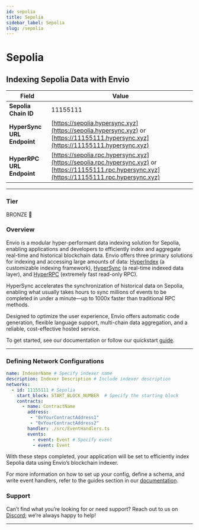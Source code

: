 ```yaml
---
id: sepolia
title: Sepolia
sidebar_label: Sepolia
slug: /sepolia
---
```


# Sepolia

## Indexing Sepolia Data with Envio

| **Field**                     | **Value**                                                                                          |
|-------------------------------|----------------------------------------------------------------------------------------------------|
| **Sepolia Chain ID**     | 11155111                                                                                            |
| **HyperSync URL Endpoint**    | [https://sepolia.hypersync.xyz](https://sepolia.hypersync.xyz) or [https://11155111.hypersync.xyz](https://11155111.hypersync.xyz) |
| **HyperRPC URL Endpoint**     | [https://sepolia.rpc.hypersync.xyz](https://sepolia.rpc.hypersync.xyz) or [https://11155111.rpc.hypersync.xyz](https://11155111.rpc.hypersync.xyz) |

---

### Tier

BRONZE 🥉

### Overview

Envio is a modular hyper-performant data indexing solution for Sepolia, enabling applications and developers to efficiently index and aggregate real-time and historical blockchain data. Envio offers three primary solutions for indexing and accessing large amounts of data: [HyperIndex](/docs/HyperIndex/overview) (a customizable indexing framework), [HyperSync](/docs/HyperSync/overview) (a real-time indexed data layer), and [HyperRPC](/docs/HyperSync/overview-hyperrpc) (extremely fast read-only RPC).

HyperSync accelerates the synchronization of historical data on Sepolia, enabling what usually takes hours to sync millions of events to be completed in under a minute—up to 1000x faster than traditional RPC methods.

Designed to optimize the user experience, Envio offers automatic code generation, flexible language support, multi-chain data aggregation, and a reliable, cost-effective hosted service.

To get started, see our documentation or follow our quickstart [guide](/docs/HyperIndex/contract-import).

---

### Defining Network Configurations

```yaml
name: IndexerName # Specify indexer name
description: Indexer Description # Include indexer description
networks:
  - id: 11155111 # Sepolia  
    start_block: START_BLOCK_NUMBER  # Specify the starting block
    contracts:
      - name: ContractName
        address:
         - "0xYourContractAddress1"
         - "0xYourContractAddress2"
        handler: ./src/EventHandlers.ts
        events:
          - event: Event # Specify event
          - event: Event
```

With these steps completed, your application will be set to efficiently index Sepolia data using Envio’s blockchain indexer.

For more information on how to set up your config, define a schema, and write event handlers, refer to the guides section in our [documentation](/docs/HyperIndex/configuration-file).

### Support

Can’t find what you’re looking for or need support? Reach out to us on [Discord](https://discord.com/invite/Q9qt8gZ2fX); we’re always happy to help!

---
